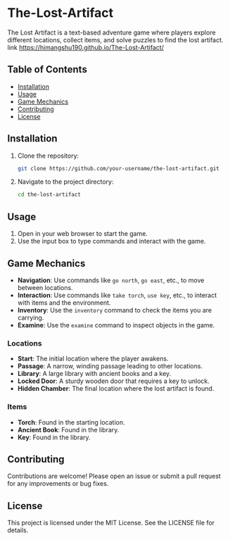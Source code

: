 # The-Lost-Artifact
The Lost Artifact is a text-based adventure game where players explore different locations, collect items, and solve puzzles to find the lost artifact.
link https://himangshu190.github.io/The-Lost-Artifact/

## Table of Contents

- [Installation](#installation)
- [Usage](#usage)
- [Game Mechanics](#game-mechanics)
- [Contributing](#contributing)
- [License](#license)

## Installation

1. Clone the repository:
    ```sh
    git clone https://github.com/your-username/the-lost-artifact.git
    ```
2. Navigate to the project directory:
    ```sh
    cd the-lost-artifact
    ```

## Usage

1. Open  in your web browser to start the game.
2. Use the input box to type commands and interact with the game.

## Game Mechanics

- **Navigation**: Use commands like `go north`, `go east`, etc., to move between locations.
- **Interaction**: Use commands like `take torch`, `use key`, etc., to interact with items and the environment.
- **Inventory**: Use the `inventory` command to check the items you are carrying.
- **Examine**: Use the `examine` command to inspect objects in the game.

### Locations

- **Start**: The initial location where the player awakens.
- **Passage**: A narrow, winding passage leading to other locations.
- **Library**: A large library with ancient books and a key.
- **Locked Door**: A sturdy wooden door that requires a key to unlock.
- **Hidden Chamber**: The final location where the lost artifact is found.

### Items

- **Torch**: Found in the starting location.
- **Ancient Book**: Found in the library.
- **Key**: Found in the library.

## Contributing

Contributions are welcome! Please open an issue or submit a pull request for any improvements or bug fixes.

## License

This project is licensed under the MIT License. See the LICENSE file for details.
